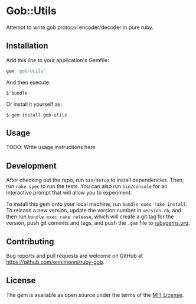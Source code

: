 # Gob::Utils

Attempt to write gob protocol encoder/decoder in pure ruby.

## Installation

Add this line to your application's Gemfile:

```ruby
gem 'gob-utils'
```

And then execute:

    $ bundle

Or install it yourself as:

    $ gem install gob-utils

## Usage

TODO: Write usage instructions here

## Development

After checking out the repo, run `bin/setup` to install dependencies. Then, run `rake spec` to run the tests. You can also run `bin/console` for an interactive prompt that will allow you to experiment.

To install this gem onto your local machine, run `bundle exec rake install`. To release a new version, update the version number in `version.rb`, and then run `bundle exec rake release`, which will create a git tag for the version, push git commits and tags, and push the `.gem` file to [rubygems.org](https://rubygems.org).

## Contributing

Bug reports and pull requests are welcome on GitHub at https://github.com/onnimonni/ruby-gob.

## License

The gem is available as open source under the terms of the [MIT License](https://opensource.org/licenses/MIT).
